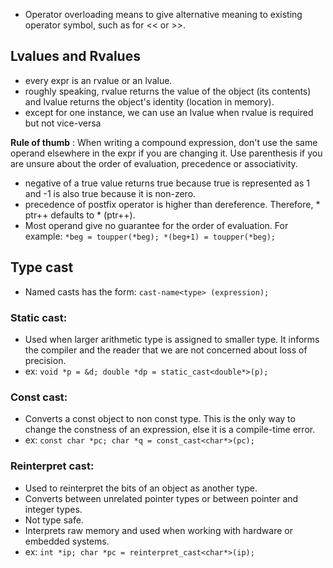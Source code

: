 - Operator overloading means to give alternative meaning to existing operator symbol, such as for << or >>.

## Lvalues and Rvalues
- every expr is an rvalue or an lvalue.
- roughly speaking, rvalue returns the value of the object (its contents) and lvalue returns the object's identity (location in memory).
- except for one instance, we can use an lvalue when rvalue is required but not vice-versa

 ****Rule of thumb**** : When writing a compound expression, don't use the same operand elsewhere in the expr if you are changing it. Use parenthesis if you are unsure about the order of evaluation, precedence or associativity.
- negative of a true value returns true because true is represented as 1 and -1 is also true because it is non-zero.
- precedence of postfix operator is higher than dereference. Therefore, * ptr++ defaults to * (ptr++).
- Most operand give no guarantee for the order of evaluation. For example: `*beg = toupper(*beg); *(beg+1) = toupper(*beg);`

## Type cast
- Named casts has the form: `cast-name<type> (expression);`
### Static cast:
- Used when larger arithmetic type is assigned to smaller type. It informs the compiler and the reader that we are not concerned about loss of precision.
- ex: `void *p = &d; double *dp = static_cast<double*>(p);`
### Const cast:
- Converts a const object to non const type. This is the only way to change the constness of an expression, else it is a compile-time error.
- ex: `const char *pc; char *q = const_cast<char*>(pc);`
### Reinterpret cast:
- Used to reinterpret the bits of an object as another type.
- Converts between unrelated pointer types or between pointer and integer types.
- Not type safe.
- Interprets raw memory and used when working with hardware or embedded systems.
- ex: `int *ip; char *pc = reinterpret_cast<char*>(ip);`